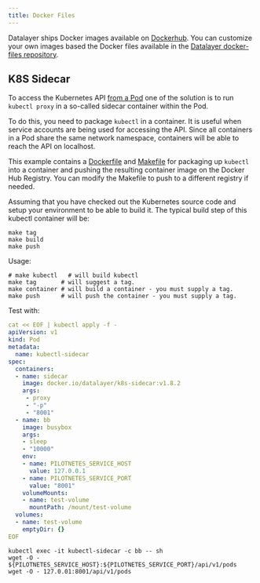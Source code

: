 ```yaml
---
title: Docker Files
---
```


Datalayer ships Docker images available on [Dockerhub](https://hub.docker.com/u/datalayer). You can customize your own images based the Docker files available in the [Datalayer docker-files repository](https://github.com/datalayer/docker-files).

## K8S Sidecar

To access the Kubernetes API [from a Pod](https://kubernetes.io/docs/concepts/cluster-administration/proxies) one of the solution is to run `kubectl proxy` in a so-called sidecar container within the Pod.

To do this, you need to package `kubectl` in a container. It is useful when service accounts are being used for accessing the API. Since all containers in a Pod share the same network namespace, containers will be able to reach the API on localhost.

This example contains a [Dockerfile](Dockerfile) and [Makefile](Makefile) for packaging up `kubectl` into a container and pushing the resulting container image on the Docker Hub Registry. You can modify the Makefile to push to a different registry if needed.

Assuming that you have checked out the Kubernetes source code and setup your environment to be able to build it. The typical build step of this kubectl container will be:

```shell
make tag
make build
make push
```

Usage:

```shell
# make kubectl   # will build kubectl 
make tag       # will suggest a tag.
make container # will build a container - you must supply a tag.
make push      # will push the container - you must supply a tag.
```

Test with:

```yaml
cat << EOF | kubectl apply -f -
apiVersion: v1
kind: Pod
metadata:
  name: kubectl-sidecar
spec:
  containers:
  - name: sidecar
    image: docker.io/datalayer/k8s-sidecar:v1.8.2
    args:
     - proxy
     - "-p"
     - "8001"
  - name: bb
    image: busybox
    args:
    - sleep
    - "10000"
    env:
    - name: PILOTNETES_SERVICE_HOST
      value: 127.0.0.1
    - name: PILOTNETES_SERVICE_PORT
      value: "8001"
    volumeMounts:
    - name: test-volume
      mountPath: /mount/test-volume
  volumes:
  - name: test-volume
    emptyDir: {}
EOF
```

```shell
kubectl exec -it kubectl-sidecar -c bb -- sh
wget -O - ${PILOTNETES_SERVICE_HOST}:${PILOTNETES_SERVICE_PORT}/api/v1/pods
wget -O - 127.0.01:8001/api/v1/pods
```
